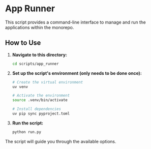 # App Runner

This script provides a command-line interface to manage and run the applications within the monorepo.

## How to Use

1.  **Navigate to this directory:**
    ```bash
    cd scripts/app_runner
    ```

2.  **Set up the script's environment (only needs to be done once):**
    ```bash
    # Create the virtual environment
    uv venv

    # Activate the environment
    source .venv/bin/activate

    # Install dependencies
    uv pip sync pyproject.toml
    ```

3.  **Run the script:**
    ```bash
    python run.py
    ```

The script will guide you through the available options.
